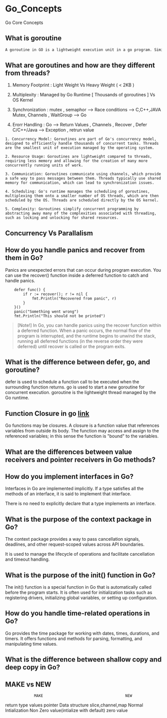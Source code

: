 # Go_Concepts
Go Core Concepts

## What is goroutine 

```txt
A goroutine in GO is a lightweight execution unit in a go program. Similar to thread. 
```

## What are goroutines and how are they different from threads? 

1. Memory Footprint : Light Weight Vs Heavy Weight  ( < 2KB )
2. Multiplexity  : Managed by Go Runtime [ Thousands of goroutines ] Vs OS Kernel
3. Synchronization :
	mutex , semaphor --> Race conditions --> C,C++,JAVA
	Mutex, Channels , WaitGroup --> Go 

4. Erorr Handling : 
	Go --> Return Values , Channels , Recover , Defer 
	C/C++/Java --> Exception , retrun value
```
1. Concurrency Model: Goroutines are part of Go's concurrency model, designed to efficiently handle thousands of concurrent tasks. Threads are the smallest unit of execution managed by the operating system.

2. Resource Usage: Goroutines are lightweight compared to threads, requiring less memory and allowing for the creation of many more concurrently running units of work.

3. Communication: Goroutines communicate using channels, which provide a safe way to pass messages between them. Threads typically use shared memory for communication, which can lead to synchronization issues.

4. Scheduling: Go's runtime manages the scheduling of goroutines, multiplexing them onto a smaller number of OS threads, which are then scheduled by the OS. Threads are scheduled directly by the OS kernel.

5. Complexity: Goroutines simplify concurrent programming by abstracting away many of the complexities associated with threading, such as locking and unlocking for shared resources.
```

## Concurrency Vs Parallalism


## How do you handle panics and recover from them in Go?

Panics are unexpected errors that can occur during program execution.
You can use the recover() function inside a deferred function to catch and handle panics.


```
	defer func() {
		if r := recover(); r != nil {
			fmt.Println("Recovered from panic", r)
		}
	}()
	panic("Something went wrong")
	fmt.Println("This should not be printed")
```
> [Note!]
> In Go, you can handle panics using the recover function within a deferred function. When a panic occurs, the normal flow of the program is interrupted, and the runtime begins to unwind the stack, running all deferred functions (in the reverse order they were deferred) until recover is called or the program exits.
## What is the difference between defer, go, and goroutine?

defer is used to schedule a function call to be executed when the surrounding function returns. go is used to start a new goroutine for concurrent execution. goroutine is the lightweight thread managed by the Go runtime.

## Function Closure in go [link](Docs/function_closure.md)

Go functions may be closures. A closure is a function value that references variables from outside its body. The function may access and assign to the referenced variables; in this sense the function is "bound" to the variables.

## What are the differences between value receivers and pointer receivers in Go methods?

## How do you implement interfaces in Go?

Interfaces in Go are implemented implicitly. If a type satisfies all the methods of an interface, it is said to implement that interface.

There is no need to explicitly declare that a type implements an interface.

## What is the purpose of the context package in Go?

The context package provides a way to pass cancellation signals, deadlines, and other request-scoped values across API boundaries.

It is used to manage the lifecycle of operations and facilitate cancellation and timeout handling.

## What is the purpose of the init() function in Go?

The init() function is a special function in Go that is automatically called before the program starts.
It is often used for initialization tasks such as registering drivers, initializing global variables, or setting up configuration.

## How do you handle time-related operations in Go?

Go provides the time package for working with dates, times, durations, and timers.
It offers functions and methods for parsing, formatting, and manipulating time values.

## What is the difference between shallow copy and deep copy in Go?


## MAKE vs NEW

                 MAKE                                     NEW
return type    values                                    pointer
Data structure slice,channel,map                         Normal
Intialization  Non Zero value(intialize with default)    zero value
